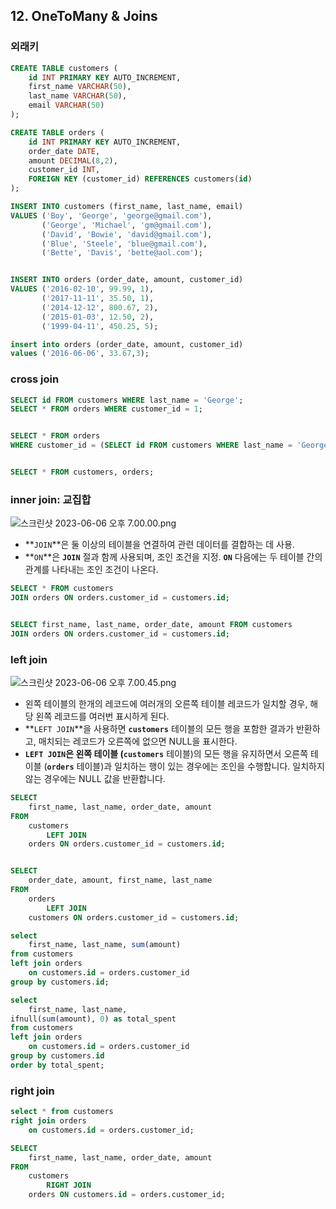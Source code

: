 ## 12. OneToMany & Joins

### 외래키

```sql
CREATE TABLE customers (
    id INT PRIMARY KEY AUTO_INCREMENT,
    first_name VARCHAR(50),
    last_name VARCHAR(50),
    email VARCHAR(50)
);

CREATE TABLE orders (
    id INT PRIMARY KEY AUTO_INCREMENT,
    order_date DATE,
    amount DECIMAL(8,2),
    customer_id INT,
    FOREIGN KEY (customer_id) REFERENCES customers(id)
);

INSERT INTO customers (first_name, last_name, email)
VALUES ('Boy', 'George', 'george@gmail.com'),
       ('George', 'Michael', 'gm@gmail.com'),
       ('David', 'Bowie', 'david@gmail.com'),
       ('Blue', 'Steele', 'blue@gmail.com'),
       ('Bette', 'Davis', 'bette@aol.com');


INSERT INTO orders (order_date, amount, customer_id)
VALUES ('2016-02-10', 99.99, 1),
       ('2017-11-11', 35.50, 1),
       ('2014-12-12', 800.67, 2),
       ('2015-01-03', 12.50, 2),
       ('1999-04-11', 450.25, 5);

insert into orders (order_date, amount, customer_id)
values ('2016-06-06', 33.67,3);
```

### cross join

```sql
SELECT id FROM customers WHERE last_name = 'George';
SELECT * FROM orders WHERE customer_id = 1;


SELECT * FROM orders
WHERE customer_id = (SELECT id FROM customers WHERE last_name = 'George');


SELECT * FROM customers, orders;
```

### inner join: 교집합

![스크린샷 2023-06-06 오후 7.00.00.png](https://s3-us-west-2.amazonaws.com/secure.notion-static.com/5b1920c6-74a4-4fcf-b75c-853ebe9f23d9/%E1%84%89%E1%85%B3%E1%84%8F%E1%85%B3%E1%84%85%E1%85%B5%E1%86%AB%E1%84%89%E1%85%A3%E1%86%BA_2023-06-06_%E1%84%8B%E1%85%A9%E1%84%92%E1%85%AE_7.00.00.png)

- **`JOIN`**은 둘 이상의 테이블을 연결하여 관련 데이터를 결합하는 데 사용.
- **`ON`**은 **`JOIN`** 절과 함께 사용되며, 조인 조건을 지정. **`ON`** 다음에는 두 테이블 간의 관계를 나타내는 조인 조건이 나온다.

```sql
SELECT * FROM customers
JOIN orders ON orders.customer_id = customers.id;


SELECT first_name, last_name, order_date, amount FROM customers
JOIN orders ON orders.customer_id = customers.id;
```

### left join

![스크린샷 2023-06-06 오후 7.00.45.png](https://s3-us-west-2.amazonaws.com/secure.notion-static.com/54f47e1b-8059-4d5f-806d-cb53eda51628/%E1%84%89%E1%85%B3%E1%84%8F%E1%85%B3%E1%84%85%E1%85%B5%E1%86%AB%E1%84%89%E1%85%A3%E1%86%BA_2023-06-06_%E1%84%8B%E1%85%A9%E1%84%92%E1%85%AE_7.00.45.png)

- 왼쪽 테이블의 한개의 레코드에 여러개의 오른쪽 테이블 레코드가 일치할 경우, 해당 왼쪽 레코드를 여러번 표시하게 된다.
- **`LEFT JOIN`**을 사용하면 **`customers`** 테이블의 모든 행을 포함한 결과가 반환하고, 매치되는 레코드가 오른쪽에 없으면 NULL을 표시한다.
- **`LEFT JOIN`**은 왼쪽 테이블 (**`customers`** 테이블)의 모든 행을 유지하면서 오른쪽 테이블 (**`orders`** 테이블)과 일치하는 행이 있는 경우에는 조인을 수행합니다. 일치하지 않는 경우에는 NULL 값을 반환합니다.

```sql
SELECT
    first_name, last_name, order_date, amount
FROM
    customers
        LEFT JOIN
    orders ON orders.customer_id = customers.id;


SELECT
    order_date, amount, first_name, last_name
FROM
    orders
        LEFT JOIN
    customers ON orders.customer_id = customers.id;

select
	first_name, last_name, sum(amount)
from customers
left join orders
	on customers.id = orders.customer_id
group by customers.id;

select
	first_name, last_name,
ifnull(sum(amount), 0) as total_spent
from customers
left join orders
	on customers.id = orders.customer_id
group by customers.id
order by total_spent;
```

### right join

```sql
select * from customers
right join orders
	on customers.id = orders.customer_id;

SELECT
    first_name, last_name, order_date, amount
FROM
    customers
        RIGHT JOIN
    orders ON customers.id = orders.customer_id;
```
